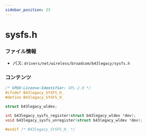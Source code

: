 ```yaml
---
sidebar_position: 23
---
```

# sysfs.h

### ファイル情報

- パス: `drivers/net/wireless/broadcom/b43legacy/sysfs.h`

### コンテンツ

```h
/* SPDX-License-Identifier: GPL-2.0 */
#ifndef B43legacy_SYSFS_H_
#define B43legacy_SYSFS_H_

struct b43legacy_wldev;

int b43legacy_sysfs_register(struct b43legacy_wldev *dev);
void b43legacy_sysfs_unregister(struct b43legacy_wldev *dev);

#endif /* B43legacy_SYSFS_H_ */

```
